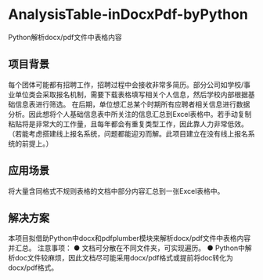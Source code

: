 # AnalysisTable-inDocxPdf-byPython
Python解析docx/pdf文件中表格内容

## 项目背景
每个团体可能都有招聘工作，招聘过程中会接收非常多简历。部分公司如学校/事业单位类会采取报名机制，需要下载表格填写相关个人信息，然后学校内部根据基础信息表进行筛选。
在后期，单位想汇总某个时期所有应聘者相关信息进行数据分析。因此想将个人基础信息表中所关注的信息汇总到Excel表格中。若手动复制粘贴将是非常大的工作量，且每年都会有重复类型工作，因此靠人力非常低效。
（若能考虑搭建线上报名系统，问题都能迎刃而解。此项目建立在没有线上报名系统的前提上。）

## 应用场景
将大量含同格式不规则表格的文档中部分内容汇总到一张Excel表格中。

## 解决方案
本项目拟借助Python中docx和pdfplumber 模块来解析docx/pdf文件中表格内容并汇总。
注意事项：
● 文档可分散在不同文件夹，可实现遍历。
● Python中解析doc文件较麻烦，因此文档尽可能采用docx/pdf格式或提前将doc转化为docx/pdf格式。
